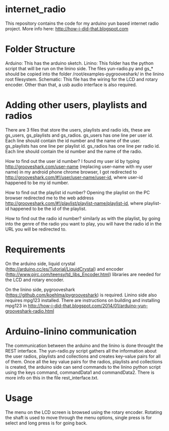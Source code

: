 internet_radio
==============

This repository contains the code for my arduino yun based internet radio project. More info here: http://how-i-did-that.blogspot.com



Folder Structure
================

Arduino: This has the arduino sketch.
Linino: This folder has the python script that will be run on the linino side. The files yun-radio.py and gs_* should be copied into the folder /root/examples-pygrooveshark/ in the linino root filesystem.
Schematic: This file has the wiring for the LCD and rotary encoder. Other than that, a usb audio interface is also required.



Adding other users, playlists and radios
========================================

There are 3 files that store the users, playlists and radio ids, these are gs_users, gs_playlists and gs_radios. gs_users has one line per user id. Each line should contain the id number and the name of the user. gs_playlists has one line per playlist id. gs_radios has one line per radio id. Each line should contain the id number and the name of the radio.

How to find out the user id number? I found my user id by typing http://grooveshark.com/user-name (replacing user-name with my user name) in my android phone chrome browser, I got redirected to http://grooveshark.com/#!/user/user-name/user-id, where user-id happened to be my id number.

How to find out the playlist id number? Opening the playlist on the PC browser redirected me to the web address http://grooveshark.com/#!/playlist/playlist-name/playlist-id, where playlist-id happened to be the id of the playlist.

How to find out the radio id number? similarly as with the playlist, by going into the genre of the radio you want to play, you will have the radio id in the URL you will be redirected to. 



Requirements
============

On the arduino side, liquid crystal (http://arduino.cc/es/Tutorial/LiquidCrystal) and encoder (http://www.pjrc.com/teensy/td_libs_Encoder.html) libraries are needed for the LCD and rotary encoder.

On the linino side, pygrooveshark (https://github.com/koehlma/pygrooveshark) is required. Linino side also requires mpg123 installed. There are instructions on building and installing mpg123 in http://how-i-did-that.blogspot.com/2014/01/arduino-yun-grooveshark-radio.html


Arduino-linino communication
============================

The communication between the arduino and the linino is done throught the REST interface. The yun-radio.py script gathers all the information about the user radios, playlists and collections and creates key-value pairs for all of them. Once all the key value pairs for the radios, playlists and collections is created, the arduino side can send commands to the linino python script using the keys command, commandData1 and commandData2. There is more info on this in the file rest_interface.txt.


Usage
=====

The menu on the LCD screen is browsed using the rotary encoder. Rotating the shaft is used to move through the menu options, single press is for select and long press is for going back.


